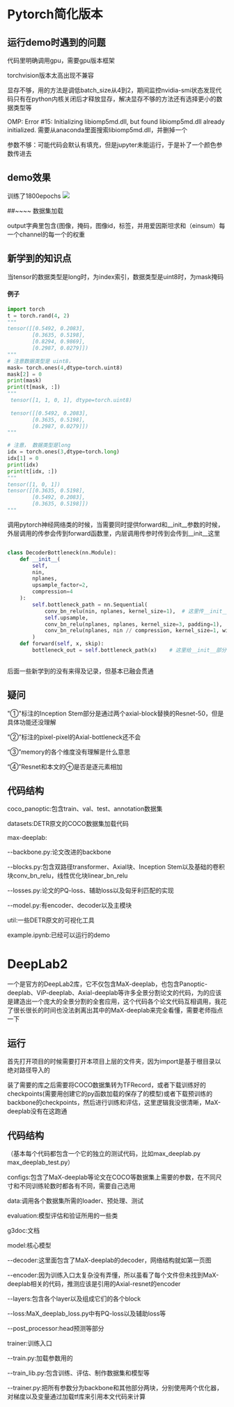 # Pytorch简化版本
## 运行demo时遇到的问题
代码里明确调用gpu，需要gpu版本框架

torchvision版本太高出现不兼容

显存不够，用的方法是调低batch_size从4到2，期间监控nvidia-smi状态发现代码只有在python内核关闭后才释放显存，解决显存不够的方法还有选择更小的数据类型等

[显存不够]: https://zhuanlan.zhihu.com/p/65002487

OMP: Error #15: Initializing libiomp5md.dll, but found libiomp5md.dll already initialized.
需要从anaconda里面搜索libiomp5md.dll，并删掉一个

参数不够：可能代码会默认有填充，但是jupyter未能运行，于是补了一个颜色参数传进去

## demo效果
训练了1800epochs
![](C:\Users\11150\Desktop\psc.png)

##~~~~ 数据集加载

output字典里包含{图像，掩码，图像id，标签，并用爱因斯坦求和（einsum）每一个channel的每一个的权重

## 新学到的知识点

当tensor的数据类型是long时，为index索引，数据类型是uint8时，为mask掩码
#### 例子
```python
import torch
t = torch.rand(4, 2)
"""
tensor([[0.5492, 0.2083],
        [0.3635, 0.5198],
        [0.8294, 0.9869],
        [0.2987, 0.0279]])
"""
# 注意数据类型是 uint8， 
mask= torch.ones(4,dtype=torch.uint8)
mask[2] = 0
print(mask)
print(t[mask, :])
"""
 tensor([1, 1, 0, 1], dtype=torch.uint8)
 
 tensor([[0.5492, 0.2083],
        [0.3635, 0.5198],
        [0.2987, 0.0279]]) 
"""

# 注意， 数据类型是long
idx = torch.ones(3,dtype=torch.long)
idx[1] = 0
print(idx)
print(t[idx, :])
"""
tensor([1, 0, 1])
tensor([[0.3635, 0.5198],
        [0.5492, 0.2083],
        [0.3635, 0.5198]])
"""
```
调用pytorch神经网络类的时候，当需要同时提供forward和\_\_init\_\_参数的时候，外层调用的传参会传到forward函数里，内层调用传参时传到会传到\__init__这里

```python

class DecoderBottleneck(nn.Module):
    def __init__(
        self,
        nin,
        nplanes,
        upsample_factor=2,
        compression=4
    ):
    	self.bottleneck_path = nn.Sequential(
            conv_bn_relu(nin, nplanes, kernel_size=1),	# 这里传__init__参数，再加上上层传来的forward参数，一起给conv_bn_relu
            self.upsample,
            conv_bn_relu(nplanes, nplanes, kernel_size=3, padding=1),
            conv_bn_relu(nplanes, nin // compression, kernel_size=1, with_relu=False)
        )
    def forward(self, x, skip):
        bottleneck_out = self.bottleneck_path(x)	# 这里给__init__部分的bottleneck_path调用的所有的类传forward参数
        
```

后面一些新学到的没有来得及记录，但基本已融会贯通

## 疑问

"①"标注的Inception Stem部分是通过两个axial-block替换的Resnet-50，但是具体功能还没理解

"②”标注的pixel-pixel的Axial-bottleneck还不会

“③”memory的各个维度没有理解是什么意思

“④”Resnet和本文的⊕是否是逐元素相加

## 代码结构
coco_panoptic:包含train、val、test、annotation数据集

datasets:DETR原文的COCO数据集加载代码

max-deeplab:

--backbone.py:论文改进的backbone

--blocks.py:包含双路径transformer、Axial块、Inception Stem以及基础的卷积块conv_bn_relu，线性优化块linear_bn_relu

--losses.py:论文的PQ-loss、辅助loss以及匈牙利匹配的实现

--model.py:有encoder、decoder以及主模块

util:一些DETR原文的可视化工具

example.ipynb:已经可以运行的demo

# DeepLab2

一个是官方的DeepLab2库，它不仅包含MaX-deeplab，也包含Panoptic-deeplab、ViP-deeplab、Axial-deeplab等许多全景分割论文的代码，为的应该是建造出一个庞大的全景分割的全套应用，这个代码各个论文代码互相调用，我花了很长很长的时间也没法剥离出其中的MaX-deeplab来完全看懂，需要老师指点一下

## 运行

首先打开项目的时候需要打开本项目上层的文件夹，因为import是基于根目录以绝对路径导入的

装了需要的库之后需要将COCO数据集转为TFRecord，或者下载训练好的checkpoints(需要用创建它的py函数加载的保存了的模型)或者下载预训练的backbone的checkpoints，然后进行训练和评估，这里逻辑我没很清晰，MaX-deeplab没有在这跑通

## 代码结构

（基本每个代码都包含一个它的独立的测试代码，比如max_deeplab.py  max_deeplab_test.py）

configs:包含了MaX-deeplab等论文在COCO等数据集上需要的参数，在不同尺寸和不同训练轮数时都各有不同，需要自己选用

data:调用各个数据集所需的loader、预处理、测试

evaluation:模型评估和验证所用的一些类

g3doc:文档

model:核心模型

--decoder:这里面包含了MaX-deeplab的decoder，网络结构就如第一页图

--encoder:因为训练入口太复杂没有弄懂，所以虽看了每个文件但未找到MaX-deeplab相关的代码，推测应该是引用的Axial-resnet的encoder

--layers:包含各个layer以及组成它们的各个block

--loss:MaX_deeplab_loss.py中有PQ-loss以及辅助loss等

--post_processor:head预测等部分

trainer:训练入口

--train.py:加载参数用的

--train_lib.py:包含训练、评估、制作数据集和模型等

--trainer.py:把所有参数分为backbone和其他部分两块，分别使用两个优化器，对梯度以及变量通过加载tf库来引用本文代码来计算


